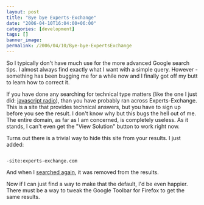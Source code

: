 ```yaml
---
layout: post
title: "Bye bye Experts-Exchange"
date: "2006-04-10T16:04:00+06:00"
categories: [development]
tags: []
banner_image: 
permalink: /2006/04/10/Bye-bye-ExpertsExchange
---
```


So I typically don't have much use for the more advanced Google search tips. I almost always find exactly what I want with a simple query. However - something has been bugging me for a while now and I finally got off my butt to learn how to correct it.

If you have done any searching for technical type matters (like the one I just did: <a href="http://www.google.com/search?sourceid=navclient-ff&ie=UTF-8&rls=GGGL,GGGL:2005-09,GGGL:en&q=javascript+radio">javascript radio</a>), than you have probably ran across Experts-Exchange. This is a site that provides technical answers, but you have to sign up before you see the result. I don't know why but this bugs the hell out of me. The entire domain, as far as I am concerned, is completely useless. As it stands, I can't even get the "View Solution" button to work right now.

Turns out there is a trivial way to hide this site from your results. I just added:

<code>
-site:experts-exchange.com
</code>

And when I <a href="http://www.google.com/search?sourceid=navclient-ff&ie=UTF-8&rls=GGGL,GGGL:2005-09,GGGL:en&q=javascript+radio+-site%3Aexperts-exchange.com">searched again</a>, it was removed from the results.

Now if I can just find a way to make that the default, I'd be even happier. There must be a way to tweak the Google Toolbar for Firefox to get the same results.